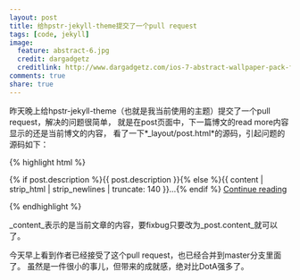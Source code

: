 ```yaml
---
layout: post
title: 给hpstr-jekyll-theme提交了一个pull request
tags: [code, jekyll]
image:
  feature: abstract-6.jpg
  credit: dargadgetz
  creditlink: http://www.dargadgetz.com/ios-7-abstract-wallpaper-pack-for-iphone-5-and-ipod-touch-retina/
comments: true
share: true
---
```


昨天晚上给hpstr-jekyll-theme（也就是我当前使用的主题）提交了一个pull request，解决的问题很简单，
就是在post页面中，下一篇博文的read more内容显示的还是当前博文的内容，
看了一下*_layout/post.html*的源码，引起问题的源码如下：

{% highlight html %}
<p>{% if post.description %}{{ post.description }}{% else %}{{ content | strip_html | strip_newlines | truncate: 140 }}&hellip;{% endif %} <a href="{{ site.url }}{{ post.url }}">Continue reading</a></p>
{% endhighlight %}

_content_表示的是当前文章的内容，要fixbug只要改为_post.content_就可以了。

今天早上看到作者已经接受了这个pull request，也已经合并到master分支里面了。
虽然是一件很小的事儿，但带来的成就感，绝对比DotA强多了。
